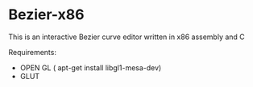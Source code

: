 # Bezier-x86
This is an interactive Bezier curve editor written in x86 assembly and C

Requirements:
- OPEN GL ( apt-get install libgl1-mesa-dev)
- GLUT